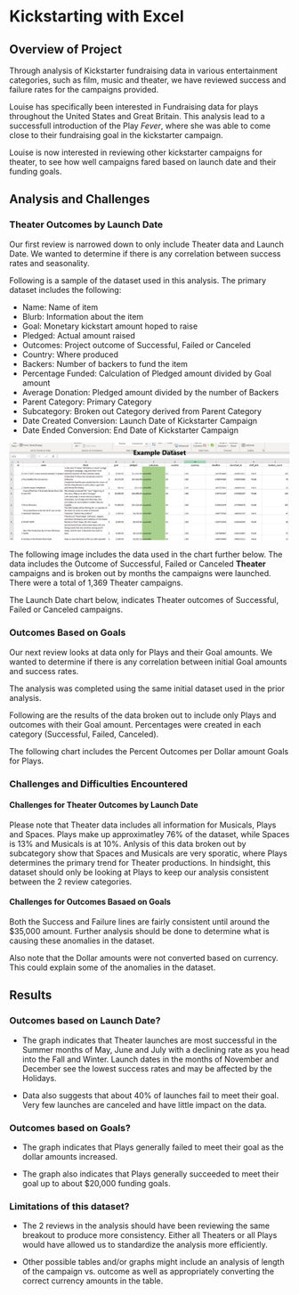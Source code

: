 # Kickstarting with Excel

## Overview of Project

Through analysis of Kickstarter fundraising data in various entertainment categories, such as film, music and theater, we have reviewed success and failure rates for the campaigns provided.

Louise has specifically been interested in Fundraising data for plays throughout the United States and Great Britain.  This analysis lead to a successfull introduction of the Play *Fever*, where she was able to come close to their fundraising goal in the kickstarter campaign.

Louise is now interested in reviewing other kickstarter campaigns for theater, to see how well campaigns fared based on launch date and their funding goals.

## Analysis and Challenges

### Theater Outcomes by Launch Date

Our first review is narrowed down to only include Theater data and Launch Date.  We wanted to determine if there is any correlation between success rates and seasonality.

Following is a sample of the dataset used in this analysis. The primary dataset includes the following:
- Name:  Name of item
- Blurb:  Information about the item
- Goal:  Monetary kickstart amount hoped to raise
- Pledged: Actual amount raised
- Outcomes:  Project outcome of Successful, Failed or Canceled
- Country:  Where produced
- Backers:  Number of backers to fund the item
- Percentage Funded:  Calculation of Pledged amount divided by Goal amount
- Average Donation:   Pledged amount divided by the number of Backers
- Parent Category: Primary Category
- Subcategory: Broken out Category derived from Parent Category
- Date Created Conversion:  Launch Date of Kickstarter Campaign
- Date Ended Conversion:  End Date of Kickstarter Campaign

![Kickstarter Data1](https://github.com/ckbauman/kickstarter-analysis/blob/main/KickstarterData1.png)

The following image includes the data used in the chart further below.  The data includes the Outcome of Successful, Failed or Canceled **Theater** campaigns and is broken out by months the campaigns were launched. There were a total of 1,369 Theater campaigns.

The Launch Date chart below, indicates Theater outcomes of Successful, Failed or Canceled campaigns.

### Outcomes Based on Goals

Our next review looks at data only for Plays and their Goal amounts.  We wanted to determine if there is any correlation between initial Goal amounts and success rates.

The analysis was completed using the same initial dataset used in the prior analysis.

Following are the results of the data broken out to include only Plays and outcomes with their Goal amount.  Percentages were created in each category (Successful, Failed, Canceled).

The following chart includes the Percent Outcomes per Dollar amount Goals for Plays.

### Challenges and Difficulties Encountered

#### Challenges for Theater Outcomes by Launch Date

Please note that Theater data includes all information for Musicals, Plays and Spaces.  Plays make up approximatley 76% of the dataset, while Spaces is 13% and Musicals is at 10%.  Anlysis of this data broken out by subcategory show that Spaces and Musicals are very sporatic, where Plays determines the primary trend for Theater productions.  In hindsight, this dataset should only be looking at Plays to keep our analysis consistent between the 2 review categories.

#### Challenges for Outcomes Basaed on Goals

Both the Success and Failure lines are fairly consistent until around the $35,000 amount.  Further analysis should be done to determine what is causing these anomalies in the dataset.

Also note that the Dollar amounts were not converted based on currency.  This could explain some of the anomalies in the dataset.

## Results

### Outcomes based on Launch Date?

- The graph indicates that Theater launches are most successful in the Summer months of May, June and July with a declining rate as you head into the Fall and Winter.  Launch dates in the months of November and December see the lowest success rates and may be affected by the Holidays.

- Data also suggests that about 40% of launches fail to meet their goal.  Very few launches are canceled and have little impact on the data.

### Outcomes based on Goals?

- The graph indicates that Plays generally failed to meet their goal as the dollar amounts increased.

- The graph also indicates that Plays generally succeeded to meet their goal up to about $20,000 funding goals.

### Limitations of this dataset?

- The 2 reviews in the analysis should have been reviewing the same breakout to produce more consistency.  Either all Theaters or all Plays would have allowed us to standardize the analysis more efficiently.

- Other possible tables and/or graphs might include an analysis of length of the campaign vs. outcome as well as appropriately converting the correct currency amounts in the table.

